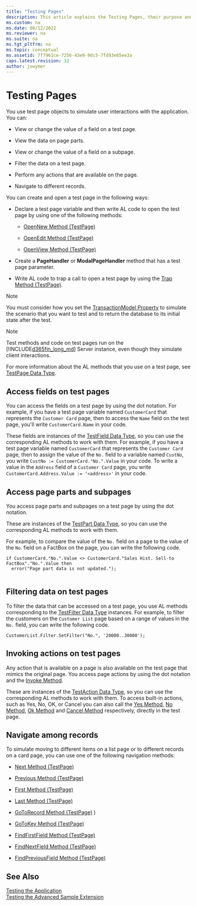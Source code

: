 ```yaml
---
title: "Testing Pages"
description: This article explains the Testing Pages, their purpose and use.
ms.custom: na
ms.date: 08/12/2022
ms.reviewer: na
ms.suite: na
ms.tgt_pltfrm: na
ms.topic: conceptual
ms.assetid: 7f7961ce-7256-43e9-9dc5-7fd93e65ee3a
caps.latest.revision: 32
author: jswymer
---
```


# Testing Pages

You use test page objects to simulate user interactions with the application. You can:  
  
-   View or change the value of a field on a test page.  
  
-   View the data on page parts.  
  
-   View or change the value of a field on a subpage.  
  
-   Filter the data on a test page.  
  
-   Perform any actions that are available on the page.  
  
-   Navigate to different records.  


You can create and open a test page in the following ways:  
  
- Declare a test page variable and then write AL code to open the test page by using one of the following methods:  
  
  -   [OpenNew Method \(TestPage\)](methods-auto/testpage/testpage-opennew-method.md)  
  
  -   [OpenEdit Method \(TestPage\)](methods-auto/testpage/testpage-openedit-method.md)  
  
  -   [OpenView Method \(TestPage\)](methods-auto/testpage/testpage-openview-method.md)  
  
- Create a **PageHandler** or **ModalPageHandler** method that has a test page parameter. 
  
- Write AL code to trap a call to open a test page by using the [Trap Method \(TestPage\)](methods-auto/testpage/testpage-trap-method.md).  

> [!NOTE]
> You must consider how you set the [TransactionModel Property](./properties/devenv-properties.md) to simulate the scenario that you want to test and to return the database to its initial state after the test. 

> [!NOTE]  
> Test methods and code on test pages run on the [!INCLUDE[d365fin_long_md](includes/d365fin_long_md.md)] Server instance, even though they simulate client interactions.  
 
 For more information about the AL methods that you use on a test page, see [TestPage Data Type](methods-auto/testpage/testpage-data-type.md).  

## Access fields on test pages

You can access the fields on a test page by using the dot notation. For example, if you have a test page variable named `CustomerCard` that represents the `Customer Card` page, then to access the `Name` field on the test page, you'll write `CustomerCard.Name` in your code.  
  
These fields are instances of the [TestField Data Type](methods-auto/testfield/testfield-data-type.md), so you can use the corresponding AL methods to work with them. For example, if you have a test page variable named `CustomerCard` that represents the `Customer Card` page, then to assign the value of the `No.` field to a variable named `CustNo`, you write `CustNo := CustomerCard."No.".Value` in your code. To write a value in the `Address` field of a `Customer Card` page, you write `CustomerCard.Address.Value := '<address>'` in your code.  
 
  
## Access page parts and subpages

You access page parts and subpages on a test page by using the dot notation. 
 
These are instances of the [TestPart Data Type](methods-auto/testpart/testpart-data-type.md), so you can use the corresponding AL methods to work with them.

For example, to compare the value of the `No.` field on a page to the value of the `No`. field on a FactBox on the page, you can write the following code.  

```AL
if CustomerCard."No.".Value <> CustomerCard."Sales Hist. Sell-to FactBox"."No.".Value then  
  error("Page part data is not updated.");  
  
```  

## Filtering data on test pages

To filter the data that can be accessed on a test page, you use AL methods corresponding to the [TestFilter Data Type](methods-auto/testfilter/testfilter-data-type.md) instances. For example, to filter the customers on the `Customer List` page based on a range of values in the `No.` field, you can write the following code.  
  
```AL
CustomerList.Filter.SetFilter("No.", '20000..30000');  
```  
  
## Invoking actions on test pages

Any action that is available on a page is also available on the test page that mimics the original page. You access page actions by using the dot notation and the [Invoke Method](methods-auto/testaction/testaction-invoke-method.md). 

These are instances of the [TestAction Data Type](methods-auto/testaction/testaction-data-type.md), so you can use the corresponding AL methods to work with them. To access built-in actions, such as Yes, No, OK, or Cancel you can also call the [Yes Method](methods-auto/testpage/testpage-yes-method.md), [No Method](methods-auto/testpage/testpage-no-method.md), [Ok Method](methods-auto/testpage/testpage-ok-method.md) and [Cancel Method](methods-auto/testpage/testpage-ok-method.md) respectively, directly in the test page.
  
## Navigate among records

To simulate moving to different items on a list page or to different records on a card page, you can use one of the following navigation methods:  
  
-   [Next Method \(TestPage\)](methods-auto/testpage/testpage-next-method.md)  
  
-   [Previous Method \(TestPage\)](methods-auto/testpage/testpage-previous-method.md) 
  
-   [First Method \(TestPage\)](methods-auto/testpage/testpage-first-method.md)   
  
-   [Last Method \(TestPage\)](methods-auto/testpage/testpage-last-method.md)  
  
-   [GoToRecord Method \(TestPage\)](methods-auto/testpage/testpage-gotorecord-method.md) )  
  
-   [GoToKey Method \(TestPage\)](methods-auto/testpage/testpage-gotokey-method.md)   
  
-   [FindFirstField Method \(TestPage\)](methods-auto/testpage/testpage-findfirstfield-method.md)   
  
-   [FindNextField Method \(TestPage\)](methods-auto/testpage/testpage-findnextfield-method.md)   
  
-   [FindPreviousField Method \(TestPage\)](methods-auto/testpage/testpage-findpreviousfield-method.md)   
  
## See Also

[Testing the Application](devenv-testing-pages.md)  
[Testing the Advanced Sample Extension](devenv-extension-advanced-example-test.md)